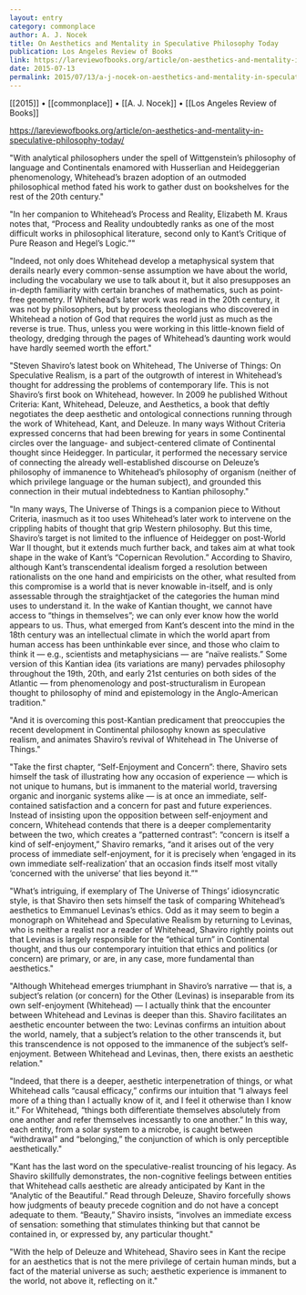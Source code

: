 ```yaml
---
layout: entry
category: commonplace
author: A. J. Nocek
title: On Aesthetics and Mentality in Speculative Philosophy Today
publication: Los Angeles Review of Books
link: https://lareviewofbooks.org/article/on-aesthetics-and-mentality-in-speculative-philosophy-today/
date: 2015-07-13
permalink: 2015/07/13/a-j-nocek-on-aesthetics-and-mentality-in-speculative-philosophy-today
---
```


[[2015]] • [[commonplace]] • [[A. J. Nocek]] • [[Los Angeles Review of Books]] 

https://lareviewofbooks.org/article/on-aesthetics-and-mentality-in-speculative-philosophy-today/

"With analytical philosophers under the spell of Wittgenstein’s philosophy of language and Continentals enamored with Husserlian and Heideggerian phenomenology, Whitehead’s brazen adoption of an outmoded philosophical method fated his work to gather dust on bookshelves for the rest of the 20th century."

"In her companion to Whitehead’s Process and Reality, Elizabeth M. Kraus notes that, “Process and Reality undoubtedly ranks as one of the most difficult works in philosophical literature, second only to Kant’s Critique of Pure Reason and Hegel’s Logic.”"

"Indeed, not only does Whitehead develop a metaphysical system that derails nearly every common-sense assumption we have about the world, including the vocabulary we use to talk about it, but it also presupposes an in-depth familiarity with certain branches of mathematics, such as point-free geometry. If Whitehead’s later work was read in the 20th century, it was not by philosophers, but by process theologians who discovered in Whitehead a notion of God that requires the world just as much as the reverse is true. Thus, unless you were working in this little-known field of theology, dredging through the pages of Whitehead’s daunting work would have hardly seemed worth the effort."

"Steven Shaviro’s latest book on Whitehead, The Universe of Things: On Speculative Realism, is a part of the outgrowth of interest in Whitehead’s thought for addressing the problems of contemporary life. This is not Shaviro’s first book on Whitehead, however. In 2009 he published Without Criteria: Kant, Whitehead, Deleuze, and Aesthetics, a book that deftly negotiates the deep aesthetic and ontological connections running through the work of Whitehead, Kant, and Deleuze. In many ways Without Criteria expressed concerns that had been brewing for years in some Continental circles over the language- and subject-centered climate of Continental thought since Heidegger. In particular, it performed the necessary service of connecting the already well-established discourse on Deleuze’s philosophy of immanence to Whitehead’s philosophy of organism (neither of which privilege language or the human subject), and grounded this connection in their mutual indebtedness to Kantian philosophy."

"In many ways, The Universe of Things is a companion piece to Without Criteria, inasmuch as it too uses Whitehead’s later work to intervene on the crippling habits of thought that grip Western philosophy. But this time, Shaviro’s target is not limited to the influence of Heidegger on post-World War II thought, but it extends much further back, and takes aim at what took shape in the wake of Kant’s “Copernican Revolution.” According to Shaviro, although Kant’s transcendental idealism forged a resolution between rationalists on the one hand and empiricists on the other, what resulted from this compromise is a world that is never knowable in-itself, and is only assessable through the straightjacket of the categories the human mind uses to understand it. In the wake of Kantian thought, we cannot have access to “things in themselves”; we can only ever know how the world appears to us. Thus, what emerged from Kant’s descent into the mind in the 18th century was an intellectual climate in which the world apart from human access has been unthinkable ever since, and those who claim to think it — e.g., scientists and metaphysicians — are “naïve realists.” Some version of this Kantian idea (its variations are many) pervades philosophy throughout the 19th, 20th, and early 21st centuries on both sides of the Atlantic — from phenomenology and post-structuralism in European thought to philosophy of mind and epistemology in the Anglo-American tradition."

"And it is overcoming this post-Kantian predicament that preoccupies the recent development in Continental philosophy known as speculative realism, and animates Shaviro’s revival of Whitehead in The Universe of Things."

"Take the first chapter, “Self-Enjoyment and Concern”: there, Shaviro sets himself the task of illustrating how any occasion of experience — which is not unique to humans, but is immanent to the material world, traversing organic and inorganic systems alike — is at once an immediate, self-contained satisfaction and a concern for past and future experiences. Instead of insisting upon the opposition between self-enjoyment and concern, Whitehead contends that there is a deeper complementarity between the two, which creates a “patterned contrast”: “concern is itself a kind of self-enjoyment,” Shaviro remarks, “and it arises out of the very process of immediate self-enjoyment, for it is precisely when ‘engaged in its own immediate self-realization’ that an occasion finds itself most vitally ‘concerned with the universe’ that lies beyond it.”"

"What’s intriguing, if exemplary of The Universe of Things’ idiosyncratic style, is that Shaviro then sets himself the task of comparing Whitehead’s aesthetics to Emmanuel Levinas’s ethics. Odd as it may seem to begin a monograph on Whitehead and Speculative Realism by returning to Levinas, who is neither a realist nor a reader of Whitehead, Shaviro rightly points out that Levinas is largely responsible for the “ethical turn” in Continental thought, and thus our contemporary intuition that ethics and politics (or concern) are primary, or are, in any case, more fundamental than aesthetics."

"Although Whitehead emerges triumphant in Shaviro’s narrative — that is, a subject’s relation (or concern) for the Other (Levinas) is inseparable from its own self-enjoyment (Whitehead) — I actually think that the encounter between Whitehead and Levinas is deeper than this. Shaviro facilitates an aesthetic encounter between the two: Levinas confirms an intuition about the world, namely, that a subject’s relation to the other transcends it, but this transcendence is not opposed to the immanence of the subject’s self-enjoyment. Between Whitehead and Levinas, then, there exists an aesthetic relation."

"Indeed, that there is a deeper, aesthetic interpenetration of things, or what Whitehead calls “causal efficacy,” confirms our intuition that “I always feel more of a thing than I actually know of it, and I feel it otherwise than I know it.” For Whitehead, “things both differentiate themselves absolutely from one another and refer themselves incessantly to one another.” In this way, each entity, from a solar system to a microbe, is caught between “withdrawal” and “belonging,” the conjunction of which is only perceptible aesthetically."

"Kant has the last word on the speculative-realist trouncing of his legacy. As Shaviro skillfully demonstrates, the non-cognitive feelings between entities that Whitehead calls aesthetic are already anticipated by Kant in the “Analytic of the Beautiful.” Read through Deleuze, Shaviro forcefully shows how judgments of beauty precede cognition and do not have a concept adequate to them. “Beauty,” Shaviro insists, “involves an immediate excess of sensation: something that stimulates thinking but that cannot be contained in, or expressed by, any particular thought."

"With the help of Deleuze and Whitehead, Shaviro sees in Kant the recipe for an aesthetics that is not the mere privilege of certain human minds, but a fact of the material universe as such; aesthetic experience is immanent to the world, not above it, reflecting on it."
